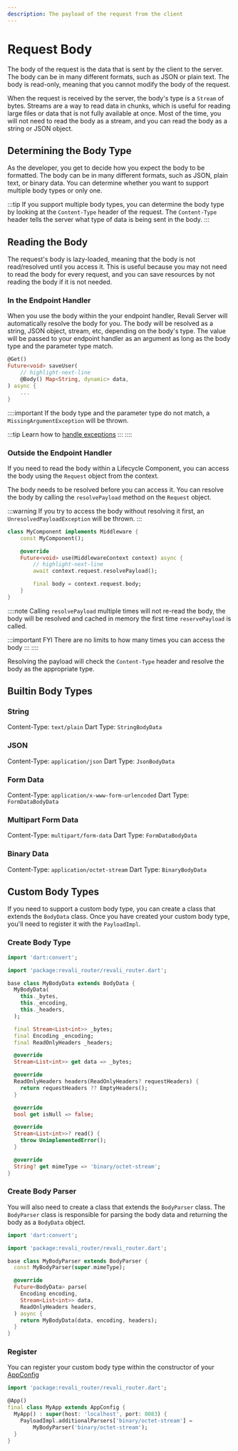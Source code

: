 ```yaml
---
description: The payload of the request from the client
---
```


# Request Body

The body of the request is the data that is sent by the client to the server. The body can be in many different formats, such as JSON or plain text. The body is read-only, meaning that you cannot modify the body of the request.

When the request is received by the server, the body's type is a `Stream` of bytes. Streams are a way to read data in chunks, which is useful for reading large files or data that is not fully available at once. Most of the time, you will not need to read the body as a stream, and you can read the body as a string or JSON object.

## Determining the Body Type

As the developer, you get to decide how you expect the body to be formatted. The body can be in many different formats, such as JSON, plain text, or binary data. You can determine whether you want to support multiple body types or only one.

:::tip
If you support multiple body types, you can determine the body type by looking at the `Content-Type` header of the request. The `Content-Type` header tells the server what type of data is being sent in the body.
:::

## Reading the Body

The request's body is lazy-loaded, meaning that the body is not read/resolved until you access it. This is useful because you may not need to read the body for every request, and you can save resources by not reading the body if it is not needed.

### In the Endpoint Handler

When you use the body within the your endpoint handler, Revali Server will automatically resolve the body for you. The body will be resolved as a string, JSON object, stream, etc, depending on the body's type. The value will be passed to your endpoint handler as an argument as long as the body type and the parameter type match.

```dart showLineNumbers
@Get()
Future<void> saveUser(
    // highlight-next-line
    @Body() Map<String, dynamic> data,
) async {
    ...
}
```

::::important
If the body type and the parameter type do not match, a `MissingArgumentException` will be thrown.

:::tip
Learn how to [handle exceptions][exception-catchers]
:::
::::

### Outside the Endpoint Handler

If you need to read the body within a Lifecycle Component, you can access the body using the `Request` object from the context.

The body needs to be resolved before you can access it. You can resolve the body by calling the `resolvePayload` method on the `Request` object.

:::warning
If you try to access the body without resolving it first, an `UnresolvedPayloadException` will be thrown.
:::

```dart showLineNumbers
class MyComponent implements Middleware {
    const MyComponent();

    @override
    Future<void> use(MiddlewareContext context) async {
        // highlight-next-line
        await context.request.resolvePayload();

        final body = context.request.body;
    }
}
```

::::note
Calling `resolvePayload` multiple times will not re-read the body, the body will be resolved and cached in memory the first time `reservePayload` is called.

:::important FYI
There are no limits to how many times you can access the body
:::
::::

Resolving the payload will check the `Content-Type` header and resolve the body as the appropriate type.

## Builtin Body Types

### String

Content-Type: `text/plain`
Dart Type: `StringBodyData`

### JSON

Content-Type: `application/json`
Dart Type: `JsonBodyData`

### Form Data

Content-Type: `application/x-www-form-urlencoded`
Dart Type: `FormDataBodyData`

### Multipart Form Data

Content-Type: `multipart/form-data`
Dart Type: `FormDataBodyData`

### Binary Data

Content-Type: `application/octet-stream`
Dart Type: `BinaryBodyData`

## Custom Body Types

If you need to support a custom body type, you can create a class that extends the `BodyData` class. Once you have created your custom body type, you'll need to register it with the `PayloadImpl`.

### Create Body Type

```dart
import 'dart:convert';

import 'package:revali_router/revali_router.dart';

base class MyBodyData extends BodyData {
  MyBodyData(
    this._bytes,
    this._encoding,
    this._headers,
  );

  final Stream<List<int>> _bytes;
  final Encoding _encoding;
  final ReadOnlyHeaders _headers;

  @override
  Stream<List<int>> get data => _bytes;

  @override
  ReadOnlyHeaders headers(ReadOnlyHeaders? requestHeaders) {
    return requestHeaders ?? EmptyHeaders();
  }

  @override
  bool get isNull => false;

  @override
  Stream<List<int>>? read() {
    throw UnimplementedError();
  }

  @override
  String? get mimeType => 'binary/octet-stream';
}
```

### Create Body Parser

You will also need to create a class that extends the `BodyParser` class. The `BodyParser` class is responsible for parsing the body data and returning the body as a `BodyData` object.

```dart
import 'dart:convert';

import 'package:revali_router/revali_router.dart';

base class MyBodyParser extends BodyParser {
  const MyBodyParser(super.mimeType);

  @override
  Future<BodyData> parse(
    Encoding encoding,
    Stream<List<int>> data,
    ReadOnlyHeaders headers,
  ) async {
    return MyBodyData(data, encoding, headers);
  }
}
```

### Register

You can register your custom body type within the constructor of your [AppConfig][create-an-app]

```dart
import 'package:revali_router/revali_router.dart';

@App()
final class MyApp extends AppConfig {
  MyApp() : super(host: 'localhost', port: 8083) {
    PayloadImpl.additionalParsers['binary/octet-stream'] =
        MyBodyParser('binary/octet-stream');
  }
}
```

[exception-catchers]: ../lifecycle-components/advanced/exception-catchers.md
[create-an-app]: ../../../revali/app-configuration/create-an-app.md
